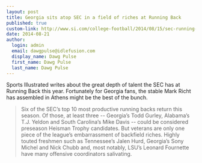```yaml
--- 
layout: post
title: Georgia sits atop SEC in a field of riches at Running Back
published: true
custom-link: http://www.si.com/college-football/2014/08/15/sec-running-back-depth
date: 2014-08-21
author:
  login: admin
  email: dawgpulse@idlefusion.com
  display_name: Dawg Pulse
  first_name: Dawg Pulse
  last_name: Dawg Pulse
---
```

Sports Illustrated writes about the great depth of talent the SEC has at Running Back this year.  Fortunately for Georgia fans, the stable Mark Richt has assembled in Athens might be the best of the bunch.

> Six of the SEC’s top 10 most productive running backs return this season. Of those, at least three -- Georgia’s Todd Gurley, Alabama’s T.J. Yeldon and South Carolina’s Mike Davis -- could be considered preseason Heisman Trophy candidates. But veterans are only one piece of the league’s embarrassment of backfield riches. Highly touted freshmen such as Tennessee’s Jalen Hurd, Georgia’s Sony Michel and Nick Chubb and, most notably, LSU’s Leonard Fournette have many offensive coordinators salivating.
